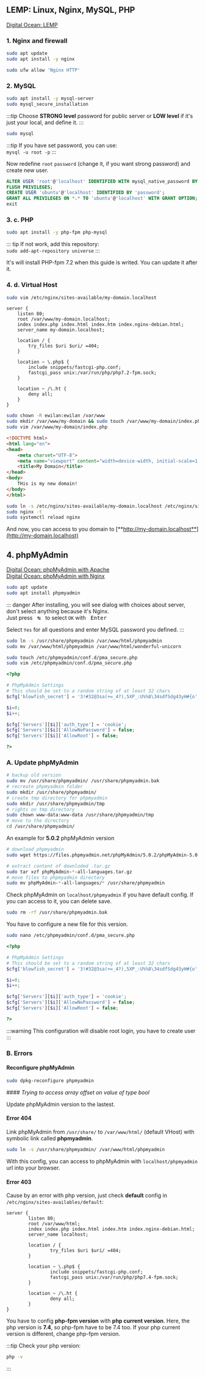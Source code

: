 ## LEMP: Linux, Nginx, MySQL, PHP

[Digital Ocean: LEMP](https://www.digitalocean.com/community/tutorials/how-to-install-linux-nginx-mysql-php-lemp-stack-ubuntu-18-04)

### 1. Nginx and firewall

```bash
sudo apt update
sudo apt install -y nginx

sudo ufw allow 'Nginx HTTP'
```

### 2. MySQL

```bash
sudo apt install -y mysql-server
sudo mysql_secure_installation
```

:::tip
Choose **STRONG level** password for public server or **LOW level** if it's just your local, and define it.
:::

```bash
sudo mysql
```

:::tip
If you have set password, you can use:  
`mysql -u root -p`
:::

Now redefine `root` `password` (change it, if you want strong password) and create new user.

```sql
ALTER USER 'root'@'localhost' IDENTIFIED WITH mysql_native_password BY 'password';
FLUSH PRIVILEGES;
CREATE USER 'ubuntu'@'localhost' IDENTIFIED BY 'password';
GRANT ALL PRIVILEGES ON *.* TO 'ubuntu'@'localhost' WITH GRANT OPTION;
exit
```

### 3. c. PHP

```bash
sudo apt install -y php-fpm php-mysql
```

::: tip
If not work, add this repository:  
`sudo add-apt-repository universe`
:::

It's will install PHP-fpm 7.2 when this guide is writed. You can update it after it.

### 4. d. Virtual Host

```bash
sudo vim /etc/nginx/sites-available/my-domain.localhost
```

```nginx
server {
    listen 80;
    root /var/www/my-domain.localhost;
    index index.php index.html index.htm index.nginx-debian.html;
    server_name my-domain.localhost;

    location / {
        try_files $uri $uri/ =404;
    }

    location ~ \.php$ {
        include snippets/fastcgi-php.conf;
        fastcgi_pass unix:/var/run/php/php7.2-fpm.sock;
    }

    location ~ /\.ht {
        deny all;
    }
}
```

```bash
sudo chown -R ewilan:ewilan /var/www
sudo mkdir /var/www/my-domain && sudo touch /var/www/my-domain/index.php
sudo vim /var/www/my-domain/index.php
```

```html
<!DOCTYPE html>
<html lang="en">
<head>
    <meta charset="UTF-8">
    <meta name="viewport" content="width=device-width, initial-scale=1.0">
    <title>My Domain</title>
</head>
<body>
    THis is my new domain!
</body>
</html>
```

```bash
sudo ln -s /etc/nginx/sites-available/my-domain.localhost /etc/nginx/sites-enabled/
sudo nginx -t
sudo systemctl reload nginx
```

And now, you can access to you domain to [**http://my-domain.localhost**](http://my-domain.localhost)

## 4. phpMyAdmin <Badge text="nginx"/>

[Digital Ocean: phpMyAdmin with Apache](https://www.digitalocean.com/community/tutorials/how-to-install-and-secure-phpmyadmin-on-ubuntu-18-04)  
[Digital Ocean: phpMyAdmin with Nginx](https://www.digitalocean.com/community/tutorials/how-to-install-and-secure-phpmyadmin-with-nginx-on-an-ubuntu-18-04-server)

```bash
sudo apt update
sudo apt install phpmyadmin
```

::: danger
After installing, you will see dialog with choices about server, don't select anything because it's Nginx.  
Just press <kbd>&nbsp;&#8633;&nbsp;</kbd> to select `OK` with <kbd>&nbsp;Enter&nbsp;</kbd>  

Select `Yes` for all questions and enter MySQL password you defined.
:::

```bash
sudo ln -s /usr/share/phpmyadmin /var/www/html/phpmyadmin
sudo mv /var/www/html/phpmyadmin /var/www/html/wonderful-unicorn

sudo touch /etc/phpmyadmin/conf.d/pma_secure.php
sudo vim /etc/phpmyadmin/conf.d/pma_secure.php
```

```php
<?php

# PhpMyAdmin Settings
# This should be set to a random string of at least 32 chars
$cfg['blowfish_secret'] = '3!#32@3sa(+=_4?),5XP_:U%%8\34sdfSdg43yH#{o';

$i=0;
$i++;

$cfg['Servers'][$i]['auth_type'] = 'cookie';
$cfg['Servers'][$i]['AllowNoPassword'] = false;
$cfg['Servers'][$i]['AllowRoot'] = false;

?>
```

### A. Update phpMyAdmin

```bash
# backup old version
sudo mv /usr/share/phpmyadmin/ /usr/share/phpmyadmin.bak
# recreate phpmyadmin folder
sudo mkdir /usr/share/phpmyadmin/
# create tmp directory for phpmyadmin
sudo mkdir /usr/share/phpmyadmin/tmp
# rights on tmp directory
sudo chown www-data:www-data /usr/share/phpmyadmin/tmp
# move to the directory
cd /usr/share/phpmyadmin/
```

An example for **5.0.2** phpMyAdmin version

```bash
# download phpmyadmin
sudo wget https://files.phpmyadmin.net/phpMyAdmin/5.0.2/phpMyAdmin-5.0.2-all-languages.tar.gz
```

```bash
# extract content of downloded .tar.gz
sudo tar xzf phpMyAdmin-*-all-languages.tar.gz
# move files to phpmyadmin directory
sudo mv phpMyAdmin-*-all-languages/* /usr/share/phpmyadmin
```

Check phpMyAdmin on `localhost/phpmyadmin` if you have default config. If you can access to it, you can delete save.

```bash
sudo rm -rf /usr/share/phpmyadmin.bak
```

You have to configure a new file for this version.

```bash
sudo nano /etc/phpmyadmin/conf.d/pma_secure.php
```

<code-heading type="php" path="/etc/phpmyadmin/conf.d/pma_secure.php"></code-heading>

```php
<?php

# PhpMyAdmin Settings
# This should be set to a random string of at least 32 chars
$cfg['blowfish_secret'] = '3!#32@3sa(+=_4?),5XP_:U%%8\34sdfSdg43yH#{o';

$i=0;
$i++;

$cfg['Servers'][$i]['auth_type'] = 'cookie';
$cfg['Servers'][$i]['AllowNoPassword'] = false;
$cfg['Servers'][$i]['AllowRoot'] = false;

?>
```

:::warning
This configuration will disable root login, you have to create user
:::

### B. Errors

#### Reconfigure phpMyAdmin

```bash
sudo dpkg-reconfigure phpmyadmin
```

#### *Trying to access array offset on value of type bool*

Update phpMyAdmin version to the lastest.

#### Error 404

Link phpMyAdmin from `/usr/share/` to `/var/www/html/` (default VHost) with symbolic link called **phpmyadmin**.

```bash
sudo ln -s /usr/share/phpmyadmin/ /var/www/html/phpmyadmin
```

With this config, you can access to phpMyAdmin with `localhost/phpmyadmin` url into your browser.

#### Error 403

Cause by an error with php version, just check **default** config in `/etc/nginx/sites-availables/default`:

```bash{12,13}
server {
        listen 80;
        root /var/www/html;
        index index.php index.html index.htm index.nginx-debian.html;
        server_name localhost;

        location / {
                try_files $uri $uri/ =404;
        }

        location ~ \.php$ {
                include snippets/fastcgi-php.conf;
                fastcgi_pass unix:/var/run/php/php7.4-fpm.sock;
        }

        location ~ /\.ht {
                deny all;
        }
}
```

You have to config **php-fpm version** with **php current version**. Here, the php version is **7.4**, so php-fpm have to be 7.4 too. If your php current version is different, change php-fpm version.

:::tip
Check your php version:

```bash
php -v
```
:::